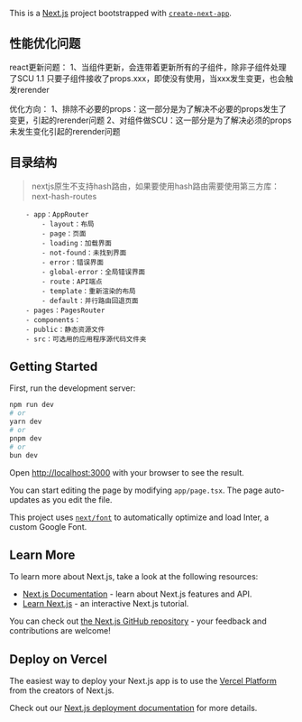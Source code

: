 This is a [Next.js](https://nextjs.org/) project bootstrapped with [`create-next-app`](https://github.com/vercel/next.js/tree/canary/packages/create-next-app).

## 性能优化问题
react更新问题：
1、当组件更新，会连带着更新所有的子组件，除非子组件处理了SCU
1.1 只要子组件接收了props.xxx，即使没有使用，当xxx发生变更，也会触发rerender

优化方向：
1、排除不必要的props：这一部分是为了解决不必要的props发生了变更，引起的rerender问题
2、对组件做SCU：这一部分是为了解决必须的props未发生变化引起的rerender问题


## 目录结构
> nextjs原生不支持hash路由，如果要使用hash路由需要使用第三方库：next-hash-routes
```plain
    - app：AppRouter
        - layout：布局
        - page：页面
        - loading：加载界面
        - not-found：未找到界面
        - error：错误界面
        - global-error：全局错误界面
        - route：API端点
        - template：重新渲染的布局
        - default：并行路由回退页面
    - pages：PagesRouter
    - components：
    - public：静态资源文件
    - src：可选用的应用程序源代码文件夹
```

## Getting Started

First, run the development server:

```bash
npm run dev
# or
yarn dev
# or
pnpm dev
# or
bun dev
```

Open [http://localhost:3000](http://localhost:3000) with your browser to see the result.

You can start editing the page by modifying `app/page.tsx`. The page auto-updates as you edit the file.

This project uses [`next/font`](https://nextjs.org/docs/basic-features/font-optimization) to automatically optimize and load Inter, a custom Google Font.

## Learn More

To learn more about Next.js, take a look at the following resources:

- [Next.js Documentation](https://nextjs.org/docs) - learn about Next.js features and API.
- [Learn Next.js](https://nextjs.org/learn) - an interactive Next.js tutorial.

You can check out [the Next.js GitHub repository](https://github.com/vercel/next.js/) - your feedback and contributions are welcome!

## Deploy on Vercel

The easiest way to deploy your Next.js app is to use the [Vercel Platform](https://vercel.com/new?utm_medium=default-template&filter=next.js&utm_source=create-next-app&utm_campaign=create-next-app-readme) from the creators of Next.js.

Check out our [Next.js deployment documentation](https://nextjs.org/docs/deployment) for more details.
